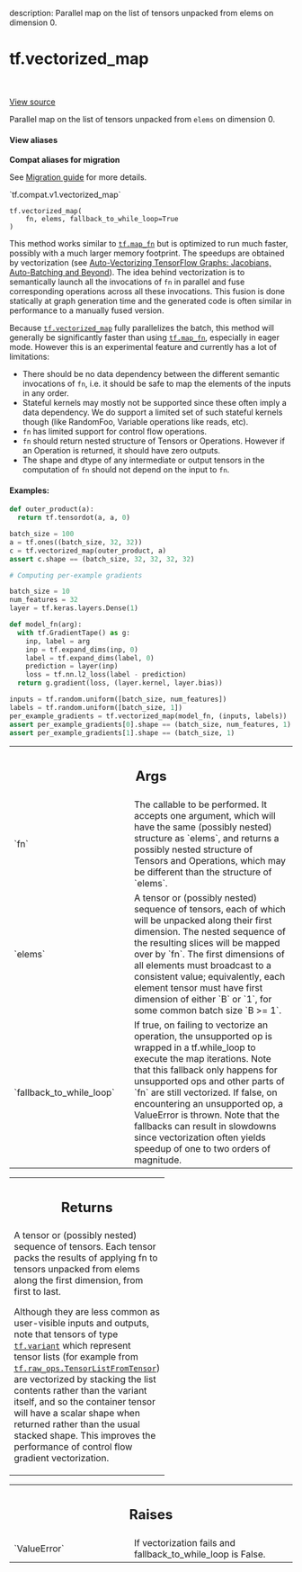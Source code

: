 description: Parallel map on the list of tensors unpacked from elems on dimension 0.

<div itemscope itemtype="http://developers.google.com/ReferenceObject">
<meta itemprop="name" content="tf.vectorized_map" />
<meta itemprop="path" content="Stable" />
</div>

# tf.vectorized_map

<!-- Insert buttons and diff -->

<table class="tfo-notebook-buttons tfo-api nocontent" align="left">

</table>

<a target="_blank" class="external" href="/code/stable/tensorflow/python/ops/parallel_for/control_flow_ops.py">View source</a>



Parallel map on the list of tensors unpacked from `elems` on dimension 0.

<section class="expandable">
  <h4 class="showalways">View aliases</h4>
  <p>
<b>Compat aliases for migration</b>
<p>See
<a href="https://www.tensorflow.org/guide/migrate">Migration guide</a> for
more details.</p>
<p>`tf.compat.v1.vectorized_map`</p>
</p>
</section>

<pre class="devsite-click-to-copy prettyprint lang-py tfo-signature-link">
<code>tf.vectorized_map(
    fn, elems, fallback_to_while_loop=True
)
</code></pre>



<!-- Placeholder for "Used in" -->

This method works similar to <a href="../tf/map_fn.md"><code>tf.map_fn</code></a> but is optimized to run much faster,
possibly with a much larger memory footprint. The speedups are obtained by
vectorization (see [Auto-Vectorizing TensorFlow Graphs: Jacobians,
Auto-Batching and Beyond](https://arxiv.org/pdf/1903.04243.pdf)). The idea
behind vectorization is to semantically launch all the invocations of `fn` in
parallel and fuse corresponding operations across all these invocations. This
fusion is done statically at graph generation time and the generated code is
often similar in performance to a manually fused version.

Because <a href="../tf/vectorized_map.md"><code>tf.vectorized_map</code></a> fully parallelizes the batch, this method will
generally be significantly faster than using <a href="../tf/map_fn.md"><code>tf.map_fn</code></a>, especially in eager
mode. However this is an experimental feature and currently has a lot of
limitations:
  - There should be no data dependency between the different semantic
    invocations of `fn`, i.e. it should be safe to map the elements of the
    inputs in any order.
  - Stateful kernels may mostly not be supported since these often imply a
    data dependency. We do support a limited set of such stateful kernels
    though (like RandomFoo, Variable operations like reads, etc).
  - `fn` has limited support for control flow operations.
  - `fn` should return nested structure of Tensors or Operations. However
    if an Operation is returned, it should have zero outputs.
  - The shape and dtype of any intermediate or output tensors in the
    computation of `fn` should not depend on the input to `fn`.

#### Examples:


```python
def outer_product(a):
  return tf.tensordot(a, a, 0)

batch_size = 100
a = tf.ones((batch_size, 32, 32))
c = tf.vectorized_map(outer_product, a)
assert c.shape == (batch_size, 32, 32, 32, 32)
```

```python
# Computing per-example gradients

batch_size = 10
num_features = 32
layer = tf.keras.layers.Dense(1)

def model_fn(arg):
  with tf.GradientTape() as g:
    inp, label = arg
    inp = tf.expand_dims(inp, 0)
    label = tf.expand_dims(label, 0)
    prediction = layer(inp)
    loss = tf.nn.l2_loss(label - prediction)
  return g.gradient(loss, (layer.kernel, layer.bias))

inputs = tf.random.uniform([batch_size, num_features])
labels = tf.random.uniform([batch_size, 1])
per_example_gradients = tf.vectorized_map(model_fn, (inputs, labels))
assert per_example_gradients[0].shape == (batch_size, num_features, 1)
assert per_example_gradients[1].shape == (batch_size, 1)
```

<!-- Tabular view -->
 <table class="responsive fixed orange">
<colgroup><col width="214px"><col></colgroup>
<tr><th colspan="2"><h2 class="add-link">Args</h2></th></tr>

<tr>
<td>
`fn`
</td>
<td>
The callable to be performed. It accepts one argument, which will have
the same (possibly nested) structure as `elems`, and returns a possibly
nested structure of Tensors and Operations, which may be different than
the structure of `elems`.
</td>
</tr><tr>
<td>
`elems`
</td>
<td>
A tensor or (possibly nested) sequence of tensors, each of which will
be unpacked along their first dimension. The nested sequence of the
resulting slices will be mapped over by `fn`. The first dimensions of all
elements must broadcast to a consistent value; equivalently, each
element tensor must have first dimension of either `B` or `1`, for some
common batch size `B >= 1`.
</td>
</tr><tr>
<td>
`fallback_to_while_loop`
</td>
<td>
If true, on failing to vectorize an operation,
the unsupported op is wrapped in a tf.while_loop to execute the map
iterations. Note that this fallback only happens for unsupported ops and
other parts of `fn` are still vectorized. If false, on encountering an
unsupported op, a ValueError is thrown. Note that the fallbacks can result
in slowdowns since vectorization often yields speedup of one to two orders
of magnitude.
</td>
</tr>
</table>



<!-- Tabular view -->
 <table class="responsive fixed orange">
<colgroup><col width="214px"><col></colgroup>
<tr><th colspan="2"><h2 class="add-link">Returns</h2></th></tr>
<tr class="alt">
<td colspan="2">
A tensor or (possibly nested) sequence of tensors. Each tensor packs the
results of applying fn to tensors unpacked from elems along the first
dimension, from first to last.

Although they are less common as user-visible inputs and outputs, note that
tensors of type <a href="../tf.md#variant"><code>tf.variant</code></a> which represent tensor lists (for example from
<a href="../tf/raw_ops/TensorListFromTensor.md"><code>tf.raw_ops.TensorListFromTensor</code></a>) are vectorized by stacking the list
contents rather than the variant itself, and so the container tensor will
have a scalar shape when returned rather than the usual stacked shape. This
improves the performance of control flow gradient vectorization.
</td>
</tr>

</table>



<!-- Tabular view -->
 <table class="responsive fixed orange">
<colgroup><col width="214px"><col></colgroup>
<tr><th colspan="2"><h2 class="add-link">Raises</h2></th></tr>

<tr>
<td>
`ValueError`
</td>
<td>
If vectorization fails and fallback_to_while_loop is False.
</td>
</tr>
</table>

